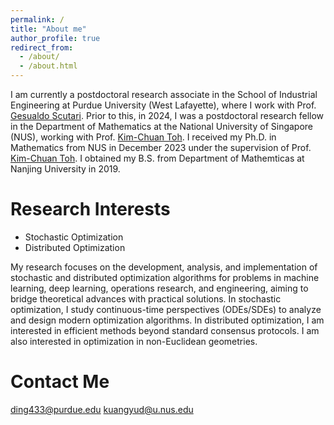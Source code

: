 ```yaml
---
permalink: /
title: "About me"
author_profile: true
redirect_from: 
  - /about/
  - /about.html
---
```


I am currently a postdoctoral research associate in the School of Industrial Engineering at Purdue University (West Lafayette), where I work with Prof. [Gesualdo Scutari](https://engineering.purdue.edu/~gscutari/). Prior to this, in 2024, I was a postdoctoral research fellow in the Department of Mathematics at the National University of Singapore (NUS), working with Prof. [Kim-Chuan Toh](https://blog.nus.edu.sg/mattohkc/). I received my Ph.D. in Mathematics from NUS in December 2023 under the supervision of Prof. [Kim-Chuan Toh](https://blog.nus.edu.sg/mattohkc/). I obtained my B.S. from Department of Mathemticas at Nanjing University in 2019.



Research Interests
======
- Stochastic Optimization
- Distributed Optimization

My research focuses on the development, analysis, and implementation of stochastic and distributed optimization algorithms for problems in machine learning, deep learning, operations research, and engineering, aiming to bridge theoretical advances with practical solutions. In stochastic optimization, I study continuous-time perspectives (ODEs/SDEs) to analyze and design modern optimization algorithms. In distributed optimization, I am interested in efficient methods beyond standard consensus protocols. I am also interested in optimization in non-Euclidean geometries.


Contact Me
======
ding433@purdue.edu
kuangyud@u.nus.edu
